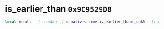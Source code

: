 # is_earlier_than `0x9C9529D8`

```lua
local result --[[ number ]] = natives.time.is_earlier_than(_unk0 --[[ number ]], _unk1 --[[ number ]])
```
